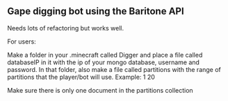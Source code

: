 <h2>Gape digging bot using the Baritone API</h2>

Needs lots of refactoring but works well.


For users:

Make a folder in your .minecraft called Digger and place a file called databaseIP in it with the ip of your mongo database, username and password. In that folder, also make a file called partitions with the range of partitions that the player/bot will use. Example: 1 20

Make sure there is only one document in the partitions collection
